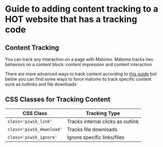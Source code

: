 # Guide to adding content tracking to a HOT website that has a tracking code

## Content Tracking

You can track any interaction on a page with Matomo. Matomo tracks two behaviors on a content block: content impression and content interaction

There are more advanced ways to track content according to [this guide](https://developer.matomo.org/guides/content-tracking) but below you can find some ways to force matomo to track specific content suck as outlinks and file downloads


## CSS Classes for Tracking Content

| CSS Class | Tracking Type |
|-----------|---------------|
| `class='piwik_link'`  | Tracks internal clicks as outlink |
| `class='piwik_download'` |  Tracks file downloads  |
| `class='piwik_ignore'` | Ignore specific links/files |


